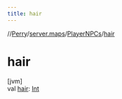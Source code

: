 ```yaml
---
title: hair
---
```

//[Perry](../../../index.html)/[server.maps](../index.html)/[PlayerNPCs](index.html)/[hair](hair.html)



# hair



[jvm]\
val [hair](hair.html): [Int](https://kotlinlang.org/api/latest/jvm/stdlib/kotlin/-int/index.html)




